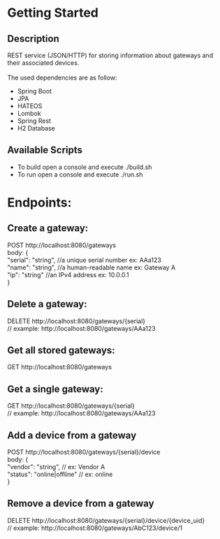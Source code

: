 # Getting Started
## Description

REST service (JSON/HTTP) for storing information about gateways and their associated devices.<br>
<br> The used dependencies are as follow:
- Spring Boot
- JPA
- HATEOS
- Lombok
- Spring Rest
- H2 Database
## Available Scripts

- To build open a console and execute ./build.sh
- To run open a console and execute ./run.sh

# Endpoints:

## Create a gateway:
POST http://localhost:8080/gateways<br>
body: {<br>
"serial": "string", //a unique serial number ex: AAa123<br>
"name": "string", //a human-readable name ex: Gateway A<br>
"ip": "string" //an IPv4 address ex: 10.0.0.1<br>
}

## Delete a gateway:
DELETE http://localhost:8080/gateways/{serial} <br>
// example: http://localhost:8080/gateways/AAa123

## Get all stored gateways:
GET http://localhost:8080/gateways

## Get a single gateway:
GET http://localhost:8080/gateways/{serial} <br>
// example: http://localhost:8080/gateways/AAa123

## Add a device from a gateway
POST http://localhost:8080/gateways/{serial}/device<br>
body: {<br>
"vendor": "string", // ex: Vendor A<br>
"status": "online|offline" // ex: online<br>
}

## Remove a device from a gateway
DELETE http://localhost:8080/gateways/{serial}/device/{device_uid} <br>
// example: http://localhost:8080/gateways/AbC123/device/1
